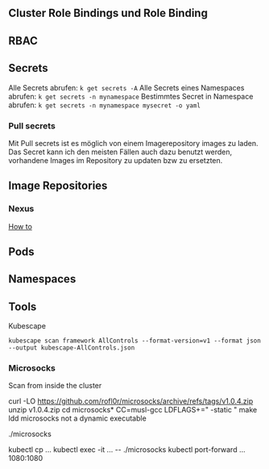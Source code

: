 
## Cluster Role Bindings und Role Binding

## RBAC

## Secrets

Alle Secrets abrufen:
`k get secrets -A`
Alle Secrets eines Namespaces abrufen:
`k get secrets -n mynamespace`
Bestimmtes Secret in Namespace abrufen:
`k get secrets -n mynamespace mysecret -o yaml`

### Pull secrets

Mit Pull secrets ist es möglich von einem Imagerepository images zu laden. Das Secret kann ich den meisten Fällen auch dazu benutzt werden, vorhandene Images im Repository zu updaten bzw zu ersetzten.

## Image Repositories

### Nexus

[How to](https://github.com/travelaudience/kubernetes-nexus/blob/master/docs/usage/using-nexus-with-docker.md)

## Pods

## Namespaces

## Tools

Kubescape 

```
kubescape scan framework AllControls --format-version=v1 --format json --output kubescape-AllControls.json
 ```

### Microsocks

Scan from inside the cluster

curl -LO https://github.com/rofl0r/microsocks/archive/refs/tags/v1.0.4.zip 
unzip v1.0.4.zip 
cd microsocks* 
CC=musl-gcc LDFLAGS+=" -static " make 
ldd microsocks 
not a dynamic executable

./microsocks

kubectl cp ...
kubectl exec -it ... -- ./microsocks
kubectl port-forward ... 1080:1080
